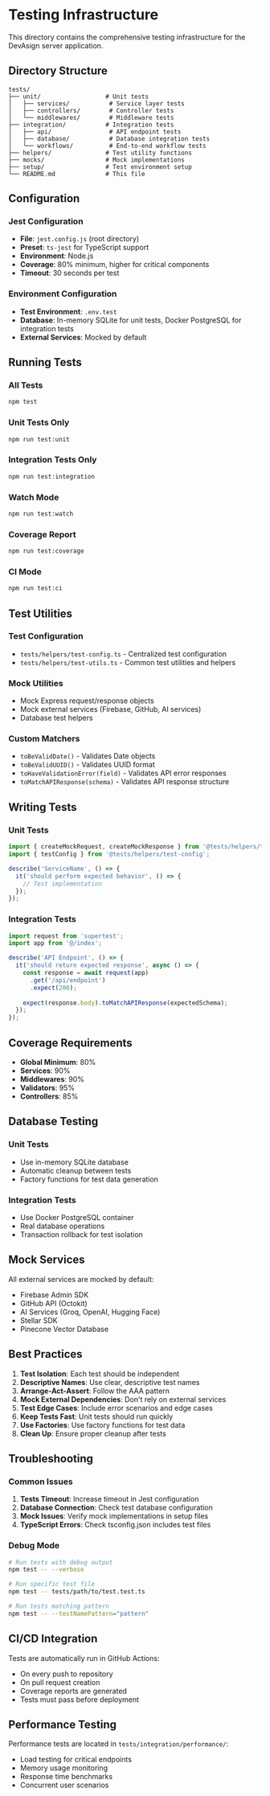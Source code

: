 # Testing Infrastructure

This directory contains the comprehensive testing infrastructure for the DevAsign server application.

## Directory Structure

```
tests/
├── unit/                  # Unit tests
│   ├── services/           # Service layer tests
│   ├── controllers/        # Controller tests
│   └── middlewares/        # Middleware tests
├── integration/           # Integration tests
│   ├── api/                # API endpoint tests
│   ├── database/           # Database integration tests
│   └── workflows/          # End-to-end workflow tests
├── helpers/               # Test utility functions
├── mocks/                 # Mock implementations
├── setup/                 # Test environment setup
└── README.md              # This file
```

## Configuration

### Jest Configuration
- **File**: `jest.config.js` (root directory)
- **Preset**: `ts-jest` for TypeScript support
- **Environment**: Node.js
- **Coverage**: 80% minimum, higher for critical components
- **Timeout**: 30 seconds per test

### Environment Configuration
- **Test Environment**: `.env.test`
- **Database**: In-memory SQLite for unit tests, Docker PostgreSQL for integration tests
- **External Services**: Mocked by default

## Running Tests

### All Tests
```bash
npm test
```

### Unit Tests Only
```bash
npm run test:unit
```

### Integration Tests Only
```bash
npm run test:integration
```

### Watch Mode
```bash
npm run test:watch
```

### Coverage Report
```bash
npm run test:coverage
```

### CI Mode
```bash
npm run test:ci
```

## Test Utilities

### Test Configuration
- `tests/helpers/test-config.ts` - Centralized test configuration
- `tests/helpers/test-utils.ts` - Common test utilities and helpers

### Mock Utilities
- Mock Express request/response objects
- Mock external services (Firebase, GitHub, AI services)
- Database test helpers

### Custom Matchers
- `toBeValidDate()` - Validates Date objects
- `toBeValidUUID()` - Validates UUID format
- `toHaveValidationError(field)` - Validates API error responses
- `toMatchAPIResponse(schema)` - Validates API response structure

## Writing Tests

### Unit Tests
```typescript
import { createMockRequest, createMockResponse } from '@tests/helpers/test-utils';
import { testConfig } from '@tests/helpers/test-config';

describe('ServiceName', () => {
  it('should perform expected behavior', () => {
    // Test implementation
  });
});
```

### Integration Tests
```typescript
import request from 'supertest';
import app from '@/index';

describe('API Endpoint', () => {
  it('should return expected response', async () => {
    const response = await request(app)
      .get('/api/endpoint')
      .expect(200);
    
    expect(response.body).toMatchAPIResponse(expectedSchema);
  });
});
```

## Coverage Requirements

- **Global Minimum**: 80%
- **Services**: 90%
- **Middlewares**: 90%
- **Validators**: 95%
- **Controllers**: 85%

## Database Testing

### Unit Tests
- Use in-memory SQLite database
- Automatic cleanup between tests
- Factory functions for test data generation

### Integration Tests
- Use Docker PostgreSQL container
- Real database operations
- Transaction rollback for test isolation

## Mock Services

All external services are mocked by default:
- Firebase Admin SDK
- GitHub API (Octokit)
- AI Services (Groq, OpenAI, Hugging Face)
- Stellar SDK
- Pinecone Vector Database

## Best Practices

1. **Test Isolation**: Each test should be independent
2. **Descriptive Names**: Use clear, descriptive test names
3. **Arrange-Act-Assert**: Follow the AAA pattern
4. **Mock External Dependencies**: Don't rely on external services
5. **Test Edge Cases**: Include error scenarios and edge cases
6. **Keep Tests Fast**: Unit tests should run quickly
7. **Use Factories**: Use factory functions for test data
8. **Clean Up**: Ensure proper cleanup after tests

## Troubleshooting

### Common Issues

1. **Tests Timeout**: Increase timeout in Jest configuration
2. **Database Connection**: Check test database configuration
3. **Mock Issues**: Verify mock implementations in setup files
4. **TypeScript Errors**: Check tsconfig.json includes test files

### Debug Mode
```bash
# Run tests with debug output
npm test -- --verbose

# Run specific test file
npm test -- tests/path/to/test.test.ts

# Run tests matching pattern
npm test -- --testNamePattern="pattern"
```

## CI/CD Integration

Tests are automatically run in GitHub Actions:
- On every push to repository
- On pull request creation
- Coverage reports are generated
- Tests must pass before deployment

## Performance Testing

Performance tests are located in `tests/integration/performance/`:
- Load testing for critical endpoints
- Memory usage monitoring
- Response time benchmarks
- Concurrent user scenarios
